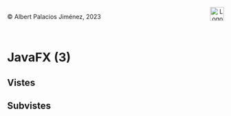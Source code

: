 <div style="display: flex; width: 100%;">
    <div style="flex: 1; padding: 0px;">
        <p>© Albert Palacios Jiménez, 2023</p>
    </div>
    <div style="flex: 1; padding: 0px; text-align: right;">
        <img src="./assets/ieti.png" height="32" alt="Logo de IETI" style="max-height: 32px;">
    </div>
</div>
<br/>

# JavaFX (3)

## Vistes

## Subvistes




